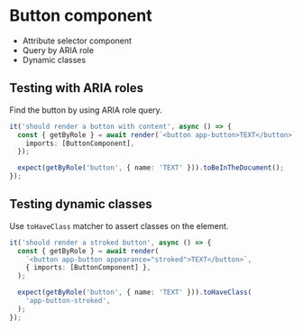 # Button component

- Attribute selector component
- Query by ARIA role
- Dynamic classes

## Testing with ARIA roles

Find the button by using ARIA role query.

```ts
it('should render a button with content', async () => {
  const { getByRole } = await render(`<button app-button>TEXT</button>`, {
    imports: [ButtonComponent],
  });

  expect(getByRole('button', { name: 'TEXT' })).toBeInTheDocument();
});
```

## Testing dynamic classes

Use `toHaveClass` matcher to assert classes on the element.

```ts
it('should render a stroked button', async () => {
  const { getByRole } = await render(
    `<button app-button appearance="stroked">TEXT</button>`,
    { imports: [ButtonComponent] },
  );

  expect(getByRole('button', { name: 'TEXT' })).toHaveClass(
    'app-button-stroked',
  );
});
```
